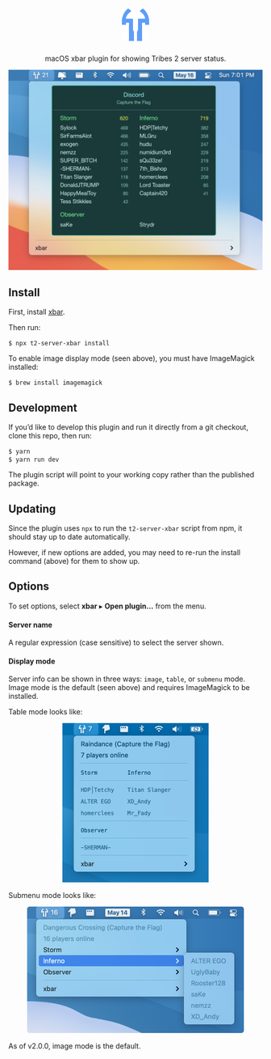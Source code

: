 <div align="center">

<h1>
<img alt="Tribes 2 Server Status" src="icon.png" width="54">
</h1>

macOS xbar plugin for showing Tribes 2 server status.

<img src="screenshot.png" alt="Screenshot" width="560">

</div>

## Install

First, install [xbar](https://xbarapp.com).

Then run:

```console
$ npx t2-server-xbar install
```

To enable image display mode (seen above), you must have ImageMagick installed:

```console
$ brew install imagemagick
```

## Development

If you’d like to develop this plugin and run it directly from a git checkout,
clone this repo, then run:

```console
$ yarn
$ yarn run dev
```

The plugin script will point to your working copy rather than the published
package.

## Updating

Since the plugin uses `npx` to run the `t2-server-xbar` script from npm, it should stay up to date automatically.

However, if new options are added, you may need to re-run the install command (above) for them to show up.

## Options

To set options, select **xbar** ▸ **Open plugin…** from the menu.

#### Server name

A regular expression (case sensitive) to select the server shown.

#### Display mode

Server info can be shown in three ways: `image`, `table`, or `submenu` mode.
Image mode is the default (seen above) and requires ImageMagick to be installed.

Table mode looks like:

<p align="center">
<img src="screenshot-table.png" alt="Table mode screenshot" width="290">
</p>

Submenu mode looks like:

<p align="center">
<img src="screenshot-submenu.png" alt="Submenu mode screenshot" width="430">
</p>

As of v2.0.0, image mode is the default.
